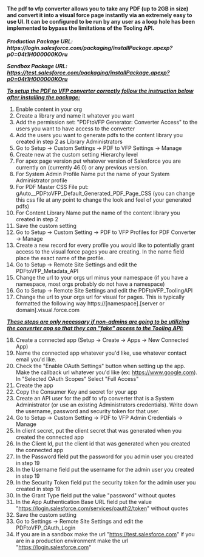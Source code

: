 <html>
<h4>The pdf to vfp converter allows you to take any PDF (up to 2GB in size) and convert it into a visual force page instantly via an extremely
easy to use UI. 
It can be configured to be run by any user as a loop hole has been implemented to bypass the limitations of the Tooling API.</h4>

<p><b><i>Production Package URL: https://login.salesforce.com/packaging/installPackage.apexp?p0=04t1H000000KOru

Sandbox Package URL: https://test.salesforce.com/packaging/installPackage.apexp?p0=04t1H000000KOru</i></b></p>

<b><i><u>To setup the PDF to VFP converter correctly follow the instruction below after installing the package:</u></i></b>

1) Enable content in your org
2) Create a library and name it whatever you want
3) Add the permission set: "PDFtoVFP Generator: Converter Access" to the users you want to have access to the converter
4) Add the users you want to generate pdfs to the content library you created in step 2 as Library Administrators
5) Go to Setup -> Custom Settings -> PDF to VFP Settings -> Manage
6) Create new at the custom setting Hierarchy level
7) For apex page version put whatever version of Salesforce you are currently on (currently 46.0) or any previous version. 
8) For System Admin Profile Name put the name of your System Administrator profile
9) For PDF Master CSS File put: gAuto__PDFtoVFP_Default_Generated_PDF_Page_CSS (you can change this css file at any point to change the look and feel of your generated pdfs)
10) For Content Library Name put the name of the content library you created in step 2
11) Save the custom setting
12) Go to Setup -> Custom Setting -> PDF to VFP Profiles for PDF Converter -> Manage
13) Create a new record for every profile you would like to potentially grant access to the visual force pages you are creating. In the name field place the exact name of the profile. 
14) Go to Setup -> Remote Site Settings and edit the PDFtoVFP_Metadata_API
15) Change the url to your orgs url minus your namespace (if you have a namespace, most orgs probably do not have a namespace)
16) Go to Setup -> Remote Site Settings and edit the PDFtoVFP_ToolingAPI
17) Change the url to your orgs url for visual for pages. This is typically formatted the following way https://[namespace].[server or domain].visual.force.com


<b><i><u>These steps are only necessary if non-admins are going to be utilizing the converter app so that they can "fake" access to the Tooling API:</u></b></i>

18) Create a connected app (Setup -> Create -> Apps -> New Connected App)
19) Name the connected app whatever you'd like, use whatever contact email you'd like.
20) Check the "Enable OAuth Settings" button when setting up the app. Make the callback url whatever you'd like (ex: https://www.google.com). In "Selected OAuth Scopes" Select "Full Access"
21) Create the app
22) Copy the Consumer Key and secret for your app
23) Create an API user for the pdf to vfp converter that is a System Administrator (or use an existing Administrators credentials). Write down the username, password and security token for that user.
24) Go to Setup -> Custom Setting -> PDF to VFP Admin Credentials -> Manage
25) In client secret, put the client secret that was generated when you created the connected app
26) In the Client Id, put the client id that was generated when you created the connected app
27) In the Password field put the password for you admin user you created in step 19
28) In the Username field put the username for the admin user you created in step 19
29) In the Security Token field put the security token for the admin user you created in step 19
30) In the Grant Type field put the value "password" without quotes
31) In the App Authentication Base URL field put the value "https://login.salesforce.com/services/oauth2/token" without quotes
32) Save the custom setting
33) Go to Settings -> Remote Site Settings and edit the PDFtoVFP_OAuth_Login
34) If you are in a sandbox make the url "https://test.salesforce.com" if you are in a production environment make the url "https://login.salesforce.com"
<html>
